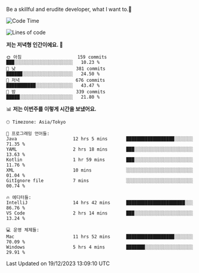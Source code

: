 Be a skillful and erudite developer, what I want to.👶

<!--START_SECTION:waka-->
![Code Time](http://img.shields.io/badge/Code%20Time-363%20hrs%2022%20mins-blue)

![Lines of code](https://img.shields.io/badge/%EC%A0%80%EB%8A%94%20%EC%97%AC%ED%83%9C%EA%B9%8C%EC%A7%80%20-747.3%20thousand%20%EC%A4%84%EC%9D%98%20%EC%BD%94%EB%93%9C%EB%A5%BC%20%EC%9E%91%EC%84%B1%ED%96%88%EC%96%B4%EC%9A%94.-blue)

**저는 저녁형 인간이에요. 🦉** 

```text
🌞 아침                     159 commits         ███░░░░░░░░░░░░░░░░░░░░░░   10.23 % 
🌆 낮　                     381 commits         ██████░░░░░░░░░░░░░░░░░░░   24.50 % 
🌃 저녁                     676 commits         ███████████░░░░░░░░░░░░░░   43.47 % 
🌙 밤　                     339 commits         █████░░░░░░░░░░░░░░░░░░░░   21.80 % 
```


📊 **저는 이번주를 이렇게 시간을 보냈어요.** 

```text
🕑︎ Timezone: Asia/Tokyo

💬 프로그래밍 언어들: 
Java                     12 hrs 5 mins       ██████████████████░░░░░░░   71.35 % 
YAML                     2 hrs 18 mins       ███░░░░░░░░░░░░░░░░░░░░░░   13.63 % 
Kotlin                   1 hr 59 mins        ███░░░░░░░░░░░░░░░░░░░░░░   11.76 % 
XML                      10 mins             ░░░░░░░░░░░░░░░░░░░░░░░░░   01.04 % 
GitIgnore file           7 mins              ░░░░░░░░░░░░░░░░░░░░░░░░░   00.74 % 

🔥 에디터들: 
IntelliJ                 14 hrs 42 mins      ██████████████████████░░░   86.76 % 
VS Code                  2 hrs 14 mins       ███░░░░░░░░░░░░░░░░░░░░░░   13.24 % 

💻 운영 체제들: 
Mac                      11 hrs 52 mins      ██████████████████░░░░░░░   70.09 % 
Windows                  5 hrs 4 mins        ███████░░░░░░░░░░░░░░░░░░   29.91 % 
```


 Last Updated on 19/12/2023 13:09:10 UTC
<!--END_SECTION:waka-->
